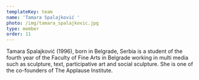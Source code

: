 ```yaml
---
templateKey: team
name: 'Tamara Spalajković '
photo: /img/tamara_spalajkovic.jpg
type: member
order: 11
---
```

Tamara Spalajković (1996), born in Belgrade, Serbia is a student of the fourth year of the Faculty of Fine Arts in Belgrade working in multi media such as sculpture, text, participative art and social sculpture. She is one of the co-founders of The Applause Institute.
